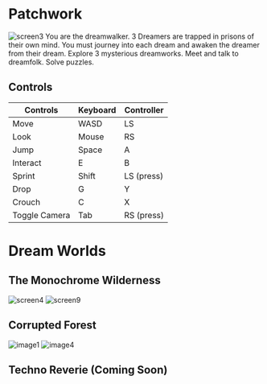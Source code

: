 # Patchwork
![screen3](https://github.com/mharris382/Patchwork/assets/20174390/a6b9f2f5-f726-443c-abff-3a54aced46f8)
You are the dreamwalker.  3 Dreamers are trapped in prisons of their own mind.  You must journey into each dream and awaken the dreamer from their dream.  Explore 3 mysterious dreamworks. Meet and talk to dreamfolk. Solve puzzles. 

## Controls
| Controls | Keyboard | Controller |
| -----|--------|------|
| Move | WASD | LS |
| Look | Mouse | RS |
| Jump | Space | A |
| Interact | E | B |
| Sprint | Shift | LS (press) |
| Drop | G | Y |
| Crouch | C | X |
| Toggle Camera | Tab | RS (press) |


# Dream Worlds


## The Monochrome Wilderness
![screen4](https://github.com/mharris382/Patchwork/assets/20174390/0cd3d6c9-5305-41b1-a000-c033074bab2e)
![screen9](https://github.com/mharris382/Patchwork/assets/20174390/5d0f5d2e-24d0-4f27-92cc-80649e548b10)

## Corrupted Forest
![image1](https://github.com/mharris382/Patchwork/assets/20174390/2f789ab4-281e-4fbc-9795-fcf3e4e09198)
![image4](https://github.com/mharris382/Patchwork/assets/20174390/1eb97ea2-92d4-4096-8c6a-a090f00cb05e)

## Techno Reverie (Coming Soon)
